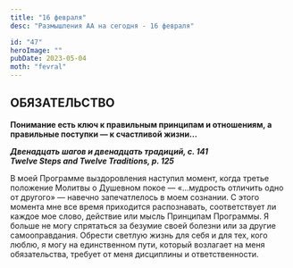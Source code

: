 ```yaml
---
title: "16 февраля"
desc: "Размышления АА на сегодня - 16 февраля"

id: "47"
heroImage: ""
pubDate: 2023-05-04
moth: "fevral"
---
```


## ОБЯЗАТЕЛЬСТВО

**Понимание есть ключ к правильным принципам и отношениям, а правильные
поступки — к счастливой жизни…**

**_Двенадцать шагов и двенадцать традиций, с. 141  
Twelve Steps and Twelve Traditions, p. 125_**

В моей Программе выздоровления наступил момент, когда третье положение Молитвы
о Душевном покое — «…мудрость отличить одно от другого» — навечно
запечатлелось в моем сознании. С этого момента мне все время приходится
распознавать, соответствует ли каждое мое слово, действие или мысль Принципам
Программы. Я больше не могу спрятаться за безумие своей болезни или за другие
самооправдания. Обрести светлую жизнь для себя и для тех, кого люблю, я могу
на единственном пути, который возлагает на меня обязательства, требует от меня
дисциплины и ответственности.
